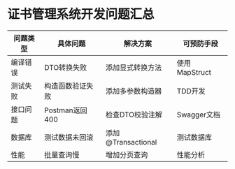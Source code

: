# 证书管理系统开发问题汇总

| 问题类型 | 具体问题         | 解决方案           | 可预防手段    |
| -------- | ---------------- | ------------------ | ------------- |
| 编译错误 | DTO转换失败      | 添加显式转换方法   | 使用MapStruct |
| 测试失败 | 构造函数验证失败 | 添加多参数构造器   | TDD开发       |
| 接口问题 | Postman返回400   | 检查DTO校验注解    | Swagger文档   |
| 数据库   | 测试数据未回滚   | 添加@Transactional | 测试数据库    |
| 性能     | 批量查询慢       | 增加分页查询       | 性能分析      |
